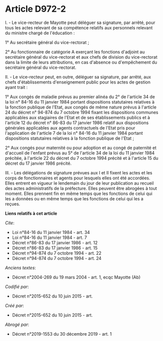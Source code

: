 # Article D972-2

I. - Le vice-recteur de Mayotte peut déléguer sa signature, par arrêté, pour tous les actes relevant de sa compétence
relatifs aux personnels relevant du ministre chargé de l'éducation :

1° Au secrétaire général du vice-rectorat ;

2° Au fonctionnaire de catégorie A exerçant les fonctions d'adjoint au secrétaire général du vice-rectorat et aux chefs de
division du vice-rectorat dans la limite de leurs attributions, en cas d'absence ou d'empêchement du secrétaire général du
vice-rectorat.

II. - Le vice-recteur peut, en outre, déléguer sa signature, par arrêté, aux chefs d'établissements d'enseignement public
pour les actes de gestion ayant trait :

1° Aux congés de maladie prévus au premier alinéa du 2° de l'article 34 de la loi n° 84-16 du 11 janvier 1984 portant
dispositions statutaires relatives à la fonction publique de l'Etat, aux congés de même nature prévus à l'article 24 du
décret n° 94-874 du 7 octobre 1994 fixant les dispositions communes applicables aux stagiaires de l'Etat et de ses
établissements publics et à l'article 12 du décret n° 86-83 du 17 janvier 1986 relatif aux dispositions générales applicables
aux agents contractuels de l'Etat pris pour l'application de l'article 7 de la loi n° 84-16 du 11 janvier 1984 portant
dispositions statutaires relatives à la fonction publique de l'Etat ;

2° Aux congés pour maternité ou pour adoption et au congé de paternité et d'accueil de l'enfant prévus au 5° de l'article 34
de la loi du 11 janvier 1984 précitée, à l'article 22 du décret du 7 octobre 1994 précité et à l'article 15 du décret du 17
janvier 1986 précité.

III. - Les délégations de signature prévues aux I et II fixent les actes et les corps de fonctionnaires et agents pour
lesquels elles ont été accordées. Elles entrent en vigueur le lendemain du jour de leur publication au recueil des actes
administratifs de la préfecture. Elles peuvent être abrogées à tout moment. Elles prennent fin en même temps que les
fonctions de celui qui les a données ou en même temps que les fonctions de celui qui les a reçues.

**Liens relatifs à cet article**

_Cite_:

  - Loi n°84-16 du 11 janvier 1984 - art. 34
  - Loi n°84-16 du 11 janvier 1984 - art. 7
  - Décret n°86-83 du 17 janvier 1986 - art. 12
  - Décret n°86-83 du 17 janvier 1986 - art. 15
  - Décret n°94-874 du 7 octobre 1994 - art. 22
  - Décret n°94-874 du 7 octobre 1994 - art. 24

_Anciens textes_:

  - Décret n°2004-269 du 19 mars 2004 - art. 1, ecqc Mayotte (Ab)

_Codifié par_:

  - Décret n°2015-652 du 10 juin 2015 - art.

_Créé par_:

  - Décret n°2015-652 du 10 juin 2015 - art.

_Abrogé par_:

  - Décret n°2019-1553 du 30 décembre 2019 - art. 1

